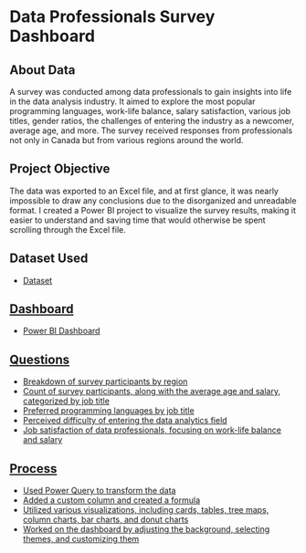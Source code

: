 # Data Professionals Survey Dashboard
## About Data
A survey was conducted among data professionals to gain insights into life in the data analysis industry. It aimed to explore the most popular programming languages, work-life balance, salary satisfaction, various job titles, gender ratios, the challenges of entering the industry as a newcomer, average age, and more. The survey received responses from professionals not only in Canada but from various regions around the world.

## Project Objective
The data was exported to an Excel file, and at first glance, it was nearly impossible to draw any conclusions due to the disorganized and unreadable format.
I created a Power BI project to visualize the survey results, making it easier to understand and saving time that would otherwise be spent scrolling through the Excel file.

## Dataset Used
- <a href="https://github.com/AlexTheAnalyst/Power-BI/blob/main/Power%20BI%20-%20Final%20Project.xlsx">Dataset

## Dashboard

- <a href= "https://github.com/UmaMahor/Projects-SQL_PowerBI_Tableau/blob/PowerBI/Data%20Professionals%20Survey%20Breakdown.png">Power BI Dashboard

## Questions
- Breakdown of survey participants by region
- Count of survey participants, along with the average age and salary, categorized by job title
- Preferred programming languages by job title
- Perceived difficulty of entering the data analytics field
- Job satisfaction of data professionals, focusing on work-life balance and salary

## Process
- Used Power Query to transform the data
- Added a custom column and created a formula
- Utilized various visualizations, including cards, tables, tree maps, column charts, bar charts, and donut charts
- Worked on the dashboard by adjusting the background, selecting themes, and customizing them

